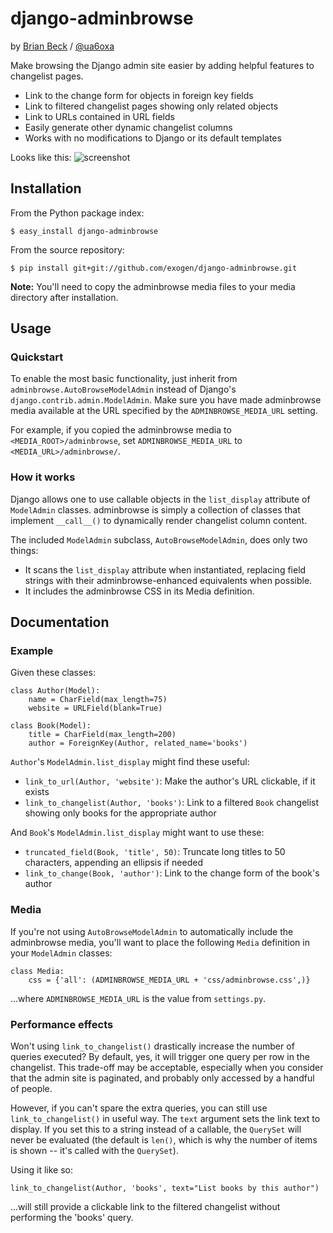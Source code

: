 django-adminbrowse
==================
by [Brian Beck][www] / [@ua6oxa](http://twitter.com/ua6oxa)

Make browsing the Django admin site easier by adding helpful features to
changelist pages.

* Link to the change form for objects in foreign key fields
* Link to filtered changelist pages showing only related objects
* Link to URLs contained in URL fields
* Easily generate other dynamic changelist columns
* Works with no modifications to Django or its default templates

Looks like this:
![screenshot](http://exogen.github.com/django-adminbrowse/images/adminbrowse.png)


Installation
------------

From the Python package index:

    $ easy_install django-adminbrowse

From the source repository:

    $ pip install git+git://github.com/exogen/django-adminbrowse.git

**Note:** You'll need to copy the adminbrowse media files to your media
directory after installation.

Usage
-----
### Quickstart
To enable the most basic functionality, just inherit from
`adminbrowse.AutoBrowseModelAdmin` instead of Django's
`django.contrib.admin.ModelAdmin`. Make sure you have made adminbrowse media
available at the URL specified by the `ADMINBROWSE_MEDIA_URL` setting.

For example, if you copied the adminbrowse media to `<MEDIA_ROOT>/adminbrowse`,
set `ADMINBROWSE_MEDIA_URL` to `<MEDIA_URL>/adminbrowse/`.

### How it works
Django allows one to use callable objects in the `list_display` attribute of
`ModelAdmin` classes. adminbrowse is simply a collection of classes that
implement `__call__()` to dynamically render changelist column content.

The included `ModelAdmin` subclass, `AutoBrowseModelAdmin`, does only two
things:

* It scans the `list_display` attribute when instantiated, replacing field
  strings with their adminbrowse-enhanced equivalents when possible.
* It includes the adminbrowse CSS in its Media definition.

Documentation
-------------
### Example
Given these classes:

    class Author(Model):
        name = CharField(max_length=75)
        website = URLField(blank=True)

    class Book(Model):
        title = CharField(max_length=200)
        author = ForeignKey(Author, related_name='books')


`Author`'s `ModelAdmin.list_display` might find these useful:

* `link_to_url(Author, 'website')`: Make the author's URL clickable, if it exists
* `link_to_changelist(Author, 'books')`: Link to a filtered `Book` changelist showing
  only books for the appropriate author

And `Book`'s `ModelAdmin.list_display` might want to use these:
    
* `truncated_field(Book, 'title', 50)`: Truncate long titles to 50 characters,
  appending an ellipsis if needed
* `link_to_change(Book, 'author')`: Link to the change form of the book's author

### Media
If you're not using `AutoBrowseModelAdmin` to automatically include the adminbrowse
media, you'll want to place the following `Media` definition in your `ModelAdmin`
classes:

    class Media:
        css = {'all': (ADMINBROWSE_MEDIA_URL + 'css/adminbrowse.css',)}

...where `ADMINBROWSE_MEDIA_URL` is the value from `settings.py`.

### Performance effects
Won't using `link_to_changelist()` drastically increase the number of queries
executed? By default, yes, it will trigger one query per row in the changelist.
This trade-off may be acceptable, especially when you consider that the admin
site is paginated, and probably only accessed by a handful of people.

However, if you can't spare the extra queries, you can still use
`link_to_changelist()` in useful way. The `text` argument sets the link text
to display. If you set this to a string instead of a callable, the `QuerySet`
will never be evaluated (the default is `len()`, which is why the number of
items is shown -- it's called with the `QuerySet`).

Using it like so:

    link_to_changelist(Author, 'books', text="List books by this author")

...will still provide a clickable link to the filtered changelist without
performing the 'books' query.

[INSTALL]: http://github.com/exogen/django-adminbrowse/blob/master/INSTALL
[www]: http://brianbeck.com/

